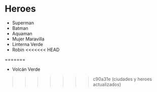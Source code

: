 # Heroes

* Superman
* Batman
* Aquaman
* Mujer Maravilla
* Linterna Verde
* Robin
<<<<<<< HEAD

=======
* Volcán Verde
>>>>>>> c90a31e (ciudades y heroes actualizados)
